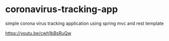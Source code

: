 # coronavirus-tracking-app
simple corona virus tracking application using spring mvc and rest template


https://youtu.be/cwh1bBsRuQw
